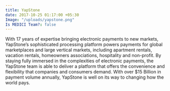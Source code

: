 ```yaml
---
title: YapStone
date: 2017-10-25 01:17:00 +05:30
Image: "/uploads/yapstone.png"
Is MEDICI Team?: false
---
```


With 17 years of expertise bringing electronic payments to new markets, YapStone’s sophisticated processing platform powers payments for global marketplaces and large vertical markets, including apartment rentals, vacation rentals, homeowners associations, hospitality and non-profit. By staying fully immersed in the complexities of electronic payments, the YapStone team is able to deliver a platform that offers the convenience and flexibility that companies and consumers demand. With over $15 Billion in payment volume annually, YapStone is well on its way to changing how the world pays.